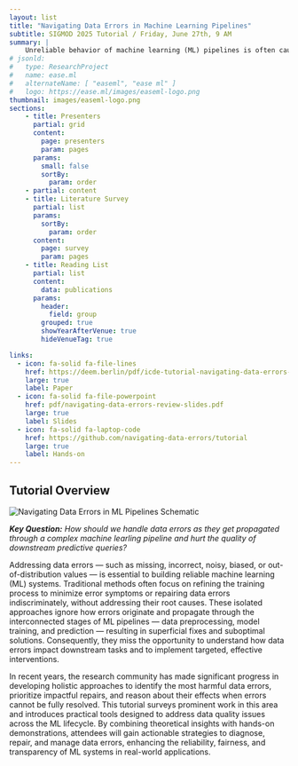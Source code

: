 ```yaml
---
layout: list
title: "Navigating Data Errors in Machine Learning Pipelines"
subtitle: SIGMOD 2025 Tutorial / Friday, June 27th, 9 AM
summary: |
    Unreliable behavior of machine learning (ML) pipelines is often caused by errors present in the training data. In recent years, the research community has made significant progress in developing holistic approaches to identify the most harmful data errors, prioritize impactful repairs, and reason about their effects when errors cannot be fully resolved. This tutorial surveys prominent work in this area and introduces practical tools designed to address data quality issues across the ML development lifecycle.
# jsonld:
#   type: ResearchProject
#   name: ease.ml
#   alternateName: [ "easeml", "ease ml" ]
#   logo: https://ease.ml/images/easeml-logo.png
thumbnail: images/easeml-logo.png
sections:
    - title: Presenters
      partial: grid
      content:
        page: presenters
        param: pages
      params:
        small: false
        sortBy:
          param: order
    - partial: content
    - title: Literature Survey
      partial: list
      params:
        sortBy:
          param: order
      content:
        page: survey
        param: pages
    - title: Reading List
      partial: list
      content:
        data: publications
      params:
        header:
          field: group
        grouped: true
        showYearAfterVenue: true
        hideVenueTag: true

links:
  - icon: fa-solid fa-file-lines
    href: https://deem.berlin/pdf/icde-tutorial-navigating-data-errors-in-ml-pipelines.pdf
    large: true
    label: Paper
  - icon: fa-solid fa-file-powerpoint
    href: pdf/navigating-data-errors-review-slides.pdf
    large: true
    label: Slides
  - icon: fa-solid fa-laptop-code
    href: https://github.com/navigating-data-errors/tutorial
    large: true
    label: Hands-on
---
```


## Tutorial Overview

![Navigating Data Errors in ML Pipelines Schematic](images/navigating-data-errors-in-ml-pipelines-schematic.png)

***Key Question:** How should we handle data errors as they get propagated through a complex machine learling pipeline and hurt the quality of downstream predictive queries?*

Addressing data errors — such as missing, incorrect, noisy, biased, or out-of-distribution values — is essential to building reliable machine learning (ML) systems. Traditional methods often focus on refining the training process to minimize error symptoms or repairing data errors indiscriminately, without addressing their root causes. These isolated approaches ignore how errors originate and propagate through the interconnected stages of ML pipelines — data preprocessing, model training, and prediction — resulting in superficial fixes and suboptimal solutions. Consequently, they miss the opportunity to understand how data errors impact downstream tasks and to implement targeted, effective interventions.

In recent years, the research community has made significant progress in developing holistic approaches to identify the most harmful data errors, prioritize impactful repairs, and reason about their effects when errors cannot be fully resolved. This tutorial surveys prominent work in this area and introduces practical tools designed to address data quality issues across the ML lifecycle. By combining theoretical insights with hands-on demonstrations, attendees will gain actionable strategies to diagnose, repair, and manage data errors, enhancing the reliability, fairness, and transparency of ML systems in real-world applications.
